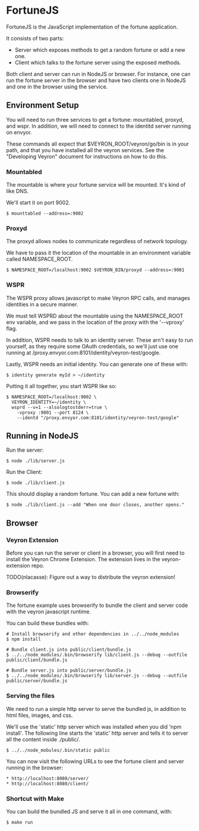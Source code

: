 # FortuneJS
FortuneJS is the JavaScript implementation of the fortune application.

It consists of two parts:
* Server which exposes methods to get a random fortune or add a new one.
* Client which talks to the fortune server using the exposed methods.

Both client and server can run in NodeJS or browser.  For instance, one can run
the fortune server in the browser and have two clients one in NodeJS and one in
the browser using the service.

## Environment Setup

You will need to run three services to get a fortune: mountabled, proxyd, and
wspr.  In addition, we will need to connect to the identitd server running on
envyor.

These commands all expect that $VEYRON_ROOT/veyron/go/bin is in your path, and
that you have installed all the veyron services.  See the "Developing Veyron"
document for instructions on how to do this.

### Mountabled

The mountable is where your fortune service will be mounted. It's kind of like DNS.

We'll start it on port 9002.

    $ mounttabled --address=:9002

### Proxyd

The proxyd allows nodes to communicate regardless of network topology.

We have to pass it the location of the mountable in an environment variable
called NAMESPACE_ROOT.

    $ NAMESPACE_ROOT=/localhost:9002 $VEYRON_BIN/proxyd --address=:9001

### WSPR

The WSPR proxy allows javascript to make Veyron RPC calls, and manages
identities in a secure manner.

We must tell WSPRD about the mountable using the NAMESPACE_ROOT env variable,
and we pass in the location of the proxy with the '--vproxy' flag.

In addition, WSPR needs to talk to an identity server.  These arn't easy to run
yourself, as they require some OAuth credentials, so we'll just use one running
at /proxy.envyor.com:8101/identity/veyron-test/google.

Lastly, WSPR needs an initial identity.  You can generate one of these with:

    $ identity generate myId > ~/identity

Putting it all together, you start WSPR like so:

    $ NAMESPACE_ROOT=/localhost:9002 \
      VEYRON_IDENTITY=~/identity \
      wsprd --v=1 --alsologtostderr=true \
        -vproxy :9001 --port 8124 \
        --identd "/proxy.envyor.com:8101/identity/veyron-test/google"


## Running in NodeJS

Run the server:

    $ node ./lib/server.js

Run the Client:

    $ node ./lib/client.js

This should display a random fortune.  You can add a new fortune with:

    $ node ./lib/client.js --add "When one door closes, another opens."


## Browser

### Veyron Extension

Before you can run the server or client in a browser, you will first need to
install the Veyron Chrome Extension.  The extension lives in the
veyron-extension repo.

TODO(nlacasse): Figure out a way to distribute the veyron extension!

### Browserify

The fortune example uses browserify to bundle the client and server code with
the veyron javascript runtime.

You can build these bundles with:

    # Install browserify and other dependencies in ../../node_modules
    $ npm install

    # Bundle client.js into public/client/bundle.js
    $ ../../node_modules/.bin/browserify lib/client.js --debug --outfile public/client/bundle.js

    # Bundle server.js into public/server/bundle.js
    $ ../../node_modules/.bin/browserify lib/server.js --debug --outfile public/server/bundle.js

### Serving the files

We need to run a simple http server to serve the bundled js, in addition to
html files, images, and css.

We'll use the 'static' http server which was installed when you did 'npm
install'.  The following line starts the 'static' http server and tells it to
server all the content inside ./public/.

    $ ../../node_mobules/.bin/static public

You can now visit the following URLs to see the fortune client and server running in the browser:

    * http://localhost:8080/server/
    * http://localhost:8080/client/

### Shortcut with Make

You can build the bundled JS and serve it all in one command, with:

    $ make run
